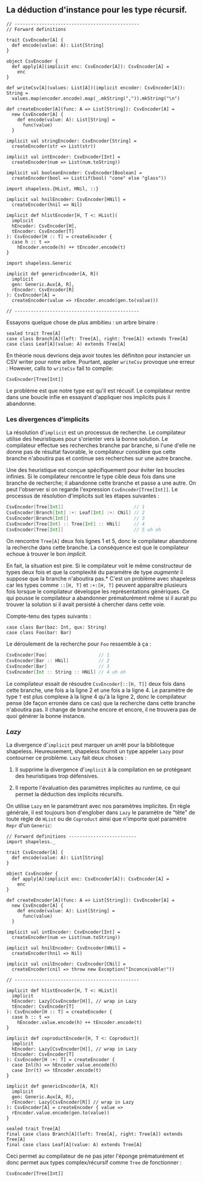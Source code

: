 ## La déduction d'instance pour les type récursif.

```tut:book:invisible
// ----------------------------------------------
// Forward definitions

trait CsvEncoder[A] {
  def encode(value: A): List[String]
}

object CsvEncoder {
  def apply[A](implicit enc: CsvEncoder[A]): CsvEncoder[A] =
    enc
}

def writeCsv[A](values: List[A])(implicit encoder: CsvEncoder[A]): String =
  values.map(encoder.encode).map(_.mkString(",")).mkString("\n")

def createEncoder[A](func: A => List[String]): CsvEncoder[A] =
  new CsvEncoder[A] {
    def encode(value: A): List[String] =
      func(value)
  }

implicit val stringEncoder: CsvEncoder[String] =
  createEncoder(str => List(str))

implicit val intEncoder: CsvEncoder[Int] =
  createEncoder(num => List(num.toString))

implicit val booleanEncoder: CsvEncoder[Boolean] =
  createEncoder(bool => List(if(bool) "cone" else "glass"))

import shapeless.{HList, HNil, ::}

implicit val hnilEncoder: CsvEncoder[HNil] =
  createEncoder(hnil => Nil)

implicit def hlistEncoder[H, T <: HList](
  implicit
  hEncoder: CsvEncoder[H],
  tEncoder: CsvEncoder[T]
): CsvEncoder[H :: T] = createEncoder {
  case h :: t =>
    hEncoder.encode(h) ++ tEncoder.encode(t)
}

import shapeless.Generic

implicit def genericEncoder[A, R](
  implicit
  gen: Generic.Aux[A, R],
  rEncoder: CsvEncoder[R]
): CsvEncoder[A] =
  createEncoder(value => rEncoder.encode(gen.to(value)))

// ----------------------------------------------
```

Essayons quelque chose de plus ambitieu : un arbre binaire :

```tut:book:silent
sealed trait Tree[A]
case class Branch[A](left: Tree[A], right: Tree[A]) extends Tree[A]
case class Leaf[A](value: A) extends Tree[A]
```

En théorie nous devrions deja avoir toutes les définiton
pour instancier un CSV writer pour notre arbre.
Pourtant, appler `writeCsv` provoque une erreur :
However, calls to `writeCsv` fail to compile:

```tut:book:fail
CsvEncoder[Tree[Int]]
````

Le problème est que notre type est qu'il est récusif.
Le compilateur rentre dans une boucle infie
en essayant d'appliquer nos implicits
puis il abandonne.

### Les divergences d'implicits

La résolution d'`implicit` est un processus de recherche.
Le compilateur utilise des heuristiques pour
s'orienter vers la bonne solution.
Le compilateur effectue ses recherches branche par branche,
si l'une d'elle ne donne pas de résultat favorable,
le compilateur considère que cette branche n'aboutira pas
et continue ses recherches sur une autre branche.

Une des heuristique est conçue spécifiquement pour
éviter les boucles infinies.
Si le compilateur rencontre le type cible
deux fois dans une branche de recherche;
il abandonne cette branche et passe a une autre.
On peut l'observer si on regarde l'expression `CsvEncoder[Tree[Int]]`.
Le processus de résolution d'implicits suit les étapes suivantes :

```scala
CsvEncoder[Tree[Int]]                          // 1
CsvEncoder[Branch[Int] :+: Leaf[Int] :+: CNil] // 2
CsvEncoder[Branch[Int]]                        // 3
CsvEncoder[Tree[Int] :: Tree[Int] :: HNil]     // 4
CsvEncoder[Tree[Int]]                          // 5 uh oh
```

On rencontre `Tree[A]` deux fois lignes 1 et 5,
donc le compilateur abandonne la recherche dans cette branche.
La conséquence est que le compilateur echoue à trouver le bon *implicit*.

En fait, la situation est pire.
Si le compilateur voit le même constructeur de types deux fois
et que la complexité du paramètre de type *augmente* il suppose
que la branche n'aboutira pas.*
C'est un problème avec shapeless car les types comme
`::[H, T]` et `:+:[H, T]` peuvent apparaître plusieurs fois
lorsque le compilateur développe les représentations génériques.
Ce qui pousse le compilateur a abandonner prématurément
même si il aurait pu trouver la solution si il avait persisté
à chercher dans cette voie.

Compte-tenu des types suivants :

```tut:book:silent
case class Bar(baz: Int, qux: String)
case class Foo(bar: Bar)
```

Le déroulement de la recherche pour `Foo`
ressemble à ça :

```scala
CsvEncoder[Foo]                   // 1
CsvEncoder[Bar :: HNil]           // 2
CsvEncoder[Bar]                   // 3
CsvEncoder[Int :: String :: HNil] // 4 uh oh
```

Le compilateur essait de résoudre `CsvEncoder[::[H, T]]` deux fois
dans cette branche, une fois a la ligne 2 et une fois a la ligne 4.
Le paramètre de type `T` est plus complexe à la ligne 4 qu'à la ligne 2,
donc le compilateur pense (de façon erronée dans ce cas)
que la recherche dans cette branche n'aboutira pas.
Il change de branche encore et encore,
il ne trouvera pas de quoi générer la bonne instance.

### *Lazy*

La divergence d'`implicit` peut marquer un arrêt pour la bibliotèque shapeless.
Heureusement, shapeless fournit un
type appeler `Lazy` pour contourner ce problème.
`Lazy` fait deux choses :

 1. Il supprime la divergence d'`implicit` à la
    compilation en se protégeant des heuristiques trop défensives.


 2. Il reporte l'évaluation des paramètres implicites au runtime,
    ce qui permet la déduction des implicits récursifs.

On utilise `Lazy` en le paramétrant avec nos paramètres implicites.
En règle générale, il est toujours bon d'englober dans `Lazy`
le paramètre de "tête" de toute règle de `HList` ou de `Coproduct`
ainsi que n'importe quel paramètre `Repr` d'un `Generic`:

```tut:book:invisible:reset
// Forward definitions -------------------------
import shapeless._

trait CsvEncoder[A] {
  def encode(value: A): List[String]
}

object CsvEncoder {
  def apply[A](implicit enc: CsvEncoder[A]): CsvEncoder[A] =
    enc
}

def createEncoder[A](func: A => List[String]): CsvEncoder[A] =
  new CsvEncoder[A] {
    def encode(value: A): List[String] =
      func(value)
  }

implicit val intEncoder: CsvEncoder[Int] =
  createEncoder(num => List(num.toString))

implicit val hnilEncoder: CsvEncoder[HNil] =
  createEncoder(hnil => Nil)

implicit val cnilEncoder: CsvEncoder[CNil] =
  createEncoder(cnil => throw new Exception("Inconceivable!"))

// ----------------------------------------------
```

```tut:book:silent
implicit def hlistEncoder[H, T <: HList](
  implicit
  hEncoder: Lazy[CsvEncoder[H]], // wrap in Lazy
  tEncoder: CsvEncoder[T]
): CsvEncoder[H :: T] = createEncoder {
  case h :: t =>
    hEncoder.value.encode(h) ++ tEncoder.encode(t)
}
```

```tut:book:silent
implicit def coproductEncoder[H, T <: Coproduct](
  implicit
  hEncoder: Lazy[CsvEncoder[H]], // wrap in Lazy
  tEncoder: CsvEncoder[T]
): CsvEncoder[H :+: T] = createEncoder {
  case Inl(h) => hEncoder.value.encode(h)
  case Inr(t) => tEncoder.encode(t)
}
```

```tut:book:silent
implicit def genericEncoder[A, R](
  implicit
  gen: Generic.Aux[A, R],
  rEncoder: Lazy[CsvEncoder[R]] // wrap in Lazy
): CsvEncoder[A] = createEncoder { value =>
  rEncoder.value.encode(gen.to(value))
}
```

```tut:book:invisible
sealed trait Tree[A]
final case class Branch[A](left: Tree[A], right: Tree[A]) extends Tree[A]
final case class Leaf[A](value: A) extends Tree[A]
```
Ceci permet au compilateur de ne pas jeter l'éponge prématurément
et donc permet aux types complex/récursif comme `Tree` de fonctionner :

```tut:book
CsvEncoder[Tree[Int]]
```
